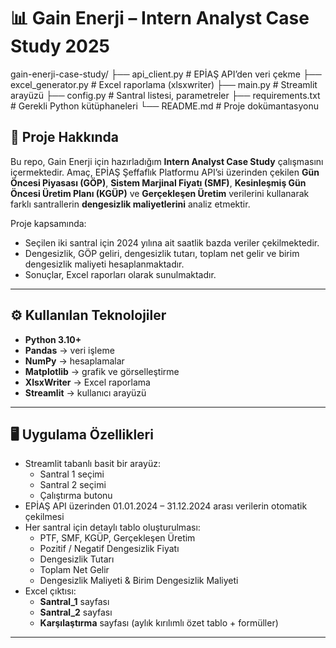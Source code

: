 ﻿# 📊 Gain Enerji – Intern Analyst Case Study 2025



gain-enerji-case-study/
├── api_client.py        # EPİAŞ API’den veri çekme
├── excel_generator.py   # Excel raporlama (xlsxwriter)
├── main.py              # Streamlit arayüzü
├── config.py            # Santral listesi, parametreler
├── requirements.txt     # Gerekli Python kütüphaneleri
└── README.md            # Proje dokümantasyonu


## 🔎 Proje Hakkında
Bu repo, Gain Enerji için hazırladığım **Intern Analyst Case Study** çalışmasını içermektedir. Amaç, EPİAŞ Şeffaflık Platformu API’si üzerinden çekilen **Gün Öncesi Piyasası (GÖP)**, **Sistem Marjinal Fiyatı (SMF)**, **Kesinleşmiş Gün Öncesi Üretim Planı (KGÜP)** ve **Gerçekleşen Üretim** verilerini kullanarak farklı santrallerin **dengesizlik maliyetlerini** analiz etmektir.  

Proje kapsamında:
- Seçilen iki santral için 2024 yılına ait saatlik bazda veriler çekilmektedir.  
- Dengesizlik, GÖP geliri, dengesizlik tutarı, toplam net gelir ve birim dengesizlik maliyeti hesaplanmaktadır.  
- Sonuçlar, Excel raporları olarak sunulmaktadır.  

---

## ⚙️ Kullanılan Teknolojiler
- **Python 3.10+**
- **Pandas** → veri işleme  
- **NumPy** → hesaplamalar  
- **Matplotlib** → grafik ve görselleştirme  
- **XlsxWriter** → Excel raporlama  
- **Streamlit** → kullanıcı arayüzü  

---

## 🖥️ Uygulama Özellikleri
- Streamlit tabanlı basit bir arayüz:
  - Santral 1 seçimi  
  - Santral 2 seçimi  
  - Çalıştırma butonu  
- EPİAŞ API üzerinden 01.01.2024 – 31.12.2024 arası verilerin otomatik çekilmesi  
- Her santral için detaylı tablo oluşturulması:
  - PTF, SMF, KGÜP, Gerçekleşen Üretim  
  - Pozitif / Negatif Dengesizlik Fiyatı  
  - Dengesizlik Tutarı  
  - Toplam Net Gelir  
  - Dengesizlik Maliyeti & Birim Dengesizlik Maliyeti  
- Excel çıktısı:
  - **Santral_1** sayfası  
  - **Santral_2** sayfası  
  - **Karşılaştırma** sayfası (aylık kırılımlı özet tablo + formüller)  

---

